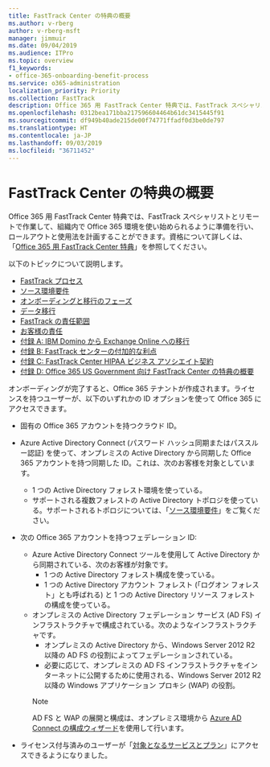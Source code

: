 ```yaml
---
title: FastTrack Center の特典の概要
ms.author: v-rberg
author: v-rberg-msft
manager: jimmuir
ms.date: 09/04/2019
ms.audience: ITPro
ms.topic: overview
f1_keywords:
- office-365-onboarding-benefit-process
ms.service: o365-administration
localization_priority: Priority
ms.collection: FastTrack
description: Office 365 用 FastTrack Center 特典では、FastTrack スペシャリストとリモートで作業して、組織内で Office 365 環境を使い始められるように準備を行い、ロールアウトと使用法を計画することができます。資格について詳しくは、「Office 365 用 FastTrack Center 特典」を参照してください。
ms.openlocfilehash: 0312bea171bba217596604464b61dc3415445f91
ms.sourcegitcommit: df949b40ade215de00f74771ffadf0d3be0de797
ms.translationtype: HT
ms.contentlocale: ja-JP
ms.lasthandoff: 09/03/2019
ms.locfileid: "36711452"
---
```

# <a name="fasttrack-center-benefit-overview"></a>FastTrack Center の特典の概要

Office 365 用 FastTrack Center 特典では、FastTrack スペシャリストとリモートで作業して、組織内で Office 365 環境を使い始められるように準備を行い、ロールアウトと使用法を計画することができます。資格について詳しくは、「[Office 365 用 FastTrack Center 特典](O365-fasttrack-benefit-for-office-365.md)」を参照してください。
  
以下のトピックについて説明します。
- [FastTrack プロセス](O365-fasttrack-process.md) 
- [ソース環境要件](O365-source-environment-expectations.md)
- [オンボーディングと移行のフェーズ](O365-onboarding-and-migration.md)
- [データ移行](O365-data-migration.md)
- [FastTrack の責任範囲](O365-fasttrack-responsibilities.md)
- [お客様の責任](O365-your-responsibilities.md) 
- [付録 A: IBM Domino から Exchange Online への移行](O365-from-ibm-domino-to-exchange-online.md)
- [付録 B: FastTrack センターの付加的な利点](O365-fasttrack-additional-benefits.md)
- [付録 C: FastTrack Center HIPAA ビジネス アソシエイト契約](O365-hipaa-business-associate-agreement.md)
- [付録 D: Office 365 US Government 向け FastTrack Center の特典の概要](US-Gov-appendix-overview.md)
    
オンボーディングが完了すると、Office 365 テナントが作成されます。ライセンスを持つユーザーが、以下のいずれかの ID オプションを使って Office 365 にアクセスできます。
- 固有の Office 365 アカウントを持つクラウド ID。
- Azure Active Directory Connect (パスワード ハッシュ同期またはパススルー認証) を使って、オンプレミスの Active Directory から同期した Office 365 アカウントを持つ同期した ID。これは、次のお客様を対象としています。
  - 1 つの Active Directory フォレスト環境を使っている。
  - サポートされる複数フォレストの Active Directory トポロジを使っている。サポートされるトポロジについては、「[ソース環境要件](O365-source-environment-expectations.md)」をご覧ください。
- 次の Office 365 アカウントを持つフェデレーション ID:
  - Azure Active Directory Connect ツールを使用して Active Directory から同期されている、次のお客様が対象です。
      - 1 つの Active Directory フォレスト構成を使っている。
      - 1 つの Active Directory アカウント フォレスト (「ログオン フォレスト」とも呼ばれる) と 1 つの Active Directory リソース フォレストの構成を使っている。
  - オンプレミスの Active Directory フェデレーション サービス (AD FS) インフラストラクチャで構成されている。次のようなインフラストラクチャです。
      - オンプレミスの Active Directory から、Windows Server 2012 R2 以降の AD FS の役割によってフェデレーションされている。
      - 必要に応じて、オンプレミスの AD FS インフラストラクチャをインターネットに公開するために使用される、Windows Server 2012 R2 以降の Windows アプリケーション プロキシ (WAP) の役割。
    > [!NOTE]
    > AD FS と WAP の展開と構成は、オンプレミス環境から [Azure AD Connect の構成ウィザード](https://go.microsoft.com/fwlink/?linkid=844794)を使用して行います。 
  
- ライセンス付与済みのユーザーが「[対象となるサービスとプラン](M365-eligible-services-and-plans.md)」にアクセスできるようになりました。
    

 
